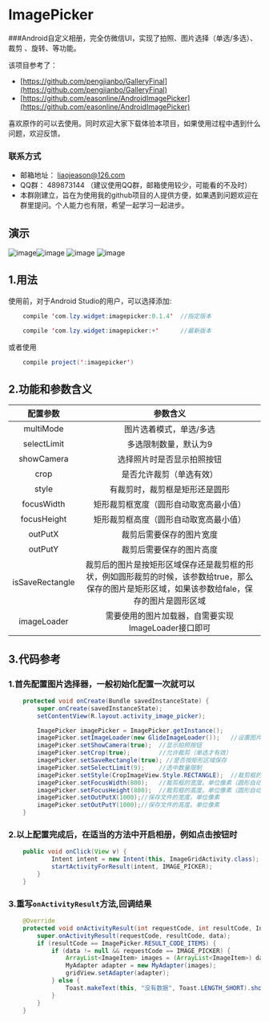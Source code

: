 # ImagePicker
###Android自定义相册，完全仿微信UI，实现了拍照、图片选择（单选/多选）、 裁剪 、旋转、等功能。

该项目参考了：

* [https://github.com/pengjianbo/GalleryFinal](https://github.com/pengjianbo/GalleryFinal) 
* [https://github.com/easonline/AndroidImagePicker](https://github.com/easonline/AndroidImagePicker)

喜欢原作的可以去使用。同时欢迎大家下载体验本项目，如果使用过程中遇到什么问题，欢迎反馈。

### 联系方式
 * 邮箱地址： liaojeason@126.com
 * QQ群： 489873144 （建议使用QQ群，邮箱使用较少，可能看的不及时）
 * 本群刚建立，旨在为使用我的github项目的人提供方便，如果遇到问题欢迎在群里提问。个人能力也有限，希望一起学习一起进步。


## 演示
 ![image](http://7xss53.com2.z0.glb.clouddn.com/imagepicker/demo1.png)![image](http://7xss53.com2.z0.glb.clouddn.com/imagepicker/demo2.gif)
 ![image](http://7xss53.com2.z0.glb.clouddn.com/imagepicker/demo3.gif)
 ![image](http://7q5af1.com1.z0.glb.clouddn.com/imagepicker.gif)

## 1.用法

使用前，对于Android Studio的用户，可以选择添加:
```java
	compile 'com.lzy.widget:imagepicker:0.1.4'  //指定版本

	compile 'com.lzy.widget:imagepicker:+'      //最新版本
```
或者使用
```java
    compile project(':imagepicker')
```

## 2.功能和参数含义

<table>
  <tdead>
    <tr>
      <th align="center">配置参数</th>
      <th align="center">参数含义</th>
    </tr>
  </tdead>
  <tbody>
    <tr>
      <td align="center">multiMode</td>
      <td align="center">图片选着模式，单选/多选</td>
    </tr>
    <tr>
      <td align="center">selectLimit</td>
      <td align="center">多选限制数量，默认为9</td>
    </tr>
    <tr>
      <td align="center">showCamera</td>
      <td align="center">选择照片时是否显示拍照按钮</td>
    </tr>
    <tr>
      <td align="center">crop</td>
      <td align="center">是否允许裁剪（单选有效）</td>
    </tr>
    <tr>
      <td align="center">style</td>
      <td align="center">有裁剪时，裁剪框是矩形还是圆形</td>
    </tr>
    <tr>
      <td align="center">focusWidth</td>
      <td align="center">矩形裁剪框宽度（圆形自动取宽高最小值）</td>
    </tr>
    <tr>
      <td align="center">focusHeight</td>
      <td align="center">矩形裁剪框高度（圆形自动取宽高最小值）</td>
    </tr>
    <tr>
      <td align="center">outPutX</td>
      <td align="center">裁剪后需要保存的图片宽度</td>
    </tr>
    <tr>
      <td align="center">outPutY</td>
      <td align="center">裁剪后需要保存的图片高度</td>
    </tr>
    <tr>
      <td align="center">isSaveRectangle</td>
      <td align="center">裁剪后的图片是按矩形区域保存还是裁剪框的形状，例如圆形裁剪的时候，该参数给true，那么保存的图片是矩形区域，如果该参数给fale，保存的图片是圆形区域</td>
    </tr>
    <tr>
      <td align="center">imageLoader</td>
      <td align="center">需要使用的图片加载器，自需要实现ImageLoader接口即可</td>
    </tr>
  </tbody>
</table>

## 3.代码参考
### 1.首先配置图片选择器，一般初始化配置一次就可以
```java
	protected void onCreate(Bundle savedInstanceState) {
        super.onCreate(savedInstanceState);
        setContentView(R.layout.activity_image_picker);

        ImagePicker imagePicker = ImagePicker.getInstance();
        imagePicker.setImageLoader(new GlideImageLoader());   //设置图片加载器
		imagePicker.setShowCamera(true);  //显示拍照按钮
		imagePicker.setCrop(true);        //允许裁剪（单选才有效）
		imagePicker.setSaveRectangle(true); //是否按矩形区域保存
		imagePicker.setSelectLimit(9);    //选中数量限制
		imagePicker.setStyle(CropImageView.Style.RECTANGLE);  //裁剪框的形状
		imagePicker.setFocusWidth(800);   //裁剪框的宽度。单位像素（圆形自动取宽高最小值）
        imagePicker.setFocusHeight(800);  //裁剪框的高度。单位像素（圆形自动取宽高最小值）
		imagePicker.setOutPutX(1000);//保存文件的宽度。单位像素
        imagePicker.setOutPutY(1000);//保存文件的高度。单位像素
	}
```
### 2.以上配置完成后，在适当的方法中开启相册，例如点击按钮时
```java
	public void onClick(View v) {
            Intent intent = new Intent(this, ImageGridActivity.class);
            startActivityForResult(intent, IMAGE_PICKER);  
        }
    }
```
### 3.重写`onActivityResult`方法,回调结果
```java
	@Override
    protected void onActivityResult(int requestCode, int resultCode, Intent data) {
        super.onActivityResult(requestCode, resultCode, data);
        if (resultCode == ImagePicker.RESULT_CODE_ITEMS) {
            if (data != null && requestCode == IMAGE_PICKER) {
                ArrayList<ImageItem> images = (ArrayList<ImageItem>) data.getSerializableExtra(ImagePicker.EXTRA_RESULT_ITEMS);
                MyAdapter adapter = new MyAdapter(images);
                gridView.setAdapter(adapter);
            } else {
                Toast.makeText(this, "没有数据", Toast.LENGTH_SHORT).show();
            }
        }
    }
```
